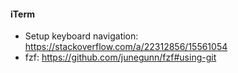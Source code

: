 #### iTerm
- Setup keyboard navigation: https://stackoverflow.com/a/22312856/15561054
- fzf: https://github.com/junegunn/fzf#using-git
